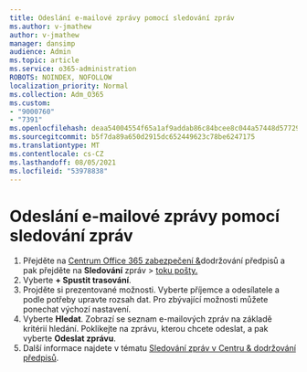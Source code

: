 ```yaml
---
title: Odeslání e-mailové zprávy pomocí sledování zpráv
ms.author: v-jmathew
author: v-jmathew
manager: dansimp
audience: Admin
ms.topic: article
ms.service: o365-administration
ROBOTS: NOINDEX, NOFOLLOW
localization_priority: Normal
ms.collection: Adm_O365
ms.custom:
- "9000760"
- "7391"
ms.openlocfilehash: deaa54004554f65a1af9addab86c84bcee8c044a57448d577299c452ce5cf1a1
ms.sourcegitcommit: b5f7da89a650d2915dc652449623c78be6247175
ms.translationtype: MT
ms.contentlocale: cs-CZ
ms.lasthandoff: 08/05/2021
ms.locfileid: "53978838"
---
```

# <a name="submit-an-email-message-using-message-trace"></a>Odeslání e-mailové zprávy pomocí sledování zpráv

1. Přejděte na [Centrum Office 365 zabezpečení &](https://go.microsoft.com/fwlink/p/?linkid=2077143)dodržování předpisů a pak přejděte na **Sledování** zpráv  >  [toku pošty.](https://go.microsoft.com/fwlink/?linkid=2101048)
2. Vyberte **+ Spustit trasování**.
3. Projděte si prezentované možnosti. Vyberte příjemce a odesílatele a podle potřeby upravte rozsah dat. Pro zbývající možnosti můžete ponechat výchozí nastavení.
4. Vyberte **Hledat**. Zobrazí se seznam e-mailových zpráv na základě kritérií hledání. Poklikejte na zprávu, kterou chcete odeslat, a pak vyberte **Odeslat zprávu**.
5. Další informace najdete v tématu [Sledování zpráv v Centru & dodržování předpisů](https://go.microsoft.com/fwlink/?linkid=2101557).
